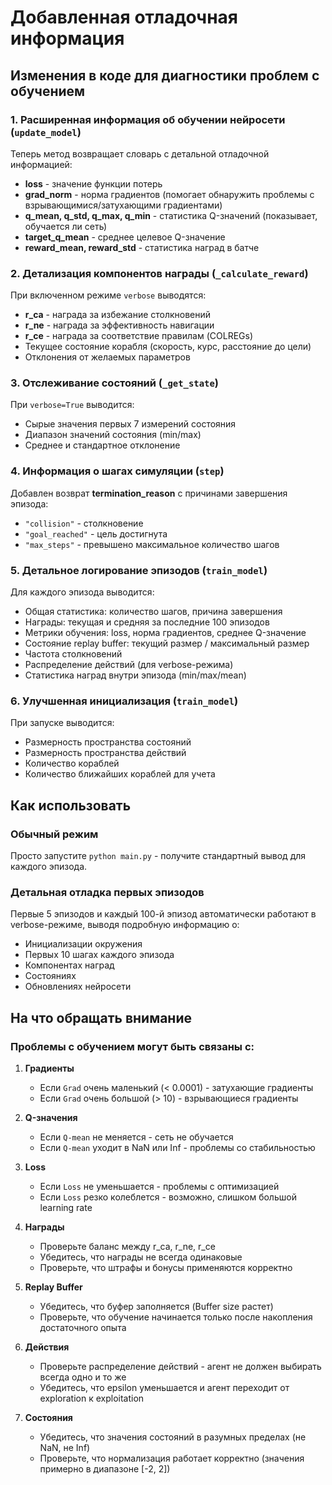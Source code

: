 # Добавленная отладочная информация

## Изменения в коде для диагностики проблем с обучением

### 1. Расширенная информация об обучении нейросети (`update_model`)

Теперь метод возвращает словарь с детальной отладочной информацией:
- **loss** - значение функции потерь
- **grad_norm** - норма градиентов (помогает обнаружить проблемы с взрывающимися/затухающими градиентами)
- **q_mean, q_std, q_max, q_min** - статистика Q-значений (показывает, обучается ли сеть)
- **target_q_mean** - среднее целевое Q-значение
- **reward_mean, reward_std** - статистика наград в батче

### 2. Детализация компонентов награды (`_calculate_reward`)

При включенном режиме `verbose` выводятся:
- **r_ca** - награда за избежание столкновений
- **r_ne** - награда за эффективность навигации
- **r_ce** - награда за соответствие правилам (COLREGs)
- Текущее состояние корабля (скорость, курс, расстояние до цели)
- Отклонения от желаемых параметров

### 3. Отслеживание состояний (`_get_state`)

При `verbose=True` выводится:
- Сырые значения первых 7 измерений состояния
- Диапазон значений состояния (min/max)
- Среднее и стандартное отклонение

### 4. Информация о шагах симуляции (`step`)

Добавлен возврат **termination_reason** с причинами завершения эпизода:
- `"collision"` - столкновение
- `"goal_reached"` - цель достигнута
- `"max_steps"` - превышено максимальное количество шагов

### 5. Детальное логирование эпизодов (`train_model`)

Для каждого эпизода выводится:
- Общая статистика: количество шагов, причина завершения
- Награды: текущая и средняя за последние 100 эпизодов
- Метрики обучения: loss, норма градиентов, среднее Q-значение
- Состояние replay buffer: текущий размер / максимальный размер
- Частота столкновений
- Распределение действий (для verbose-режима)
- Статистика наград внутри эпизода (min/max/mean)

### 6. Улучшенная инициализация (`train_model`)

При запуске выводится:
- Размерность пространства состояний
- Размерность пространства действий
- Количество кораблей
- Количество ближайших кораблей для учета

## Как использовать

### Обычный режим
Просто запустите `python main.py` - получите стандартный вывод для каждого эпизода.

### Детальная отладка первых эпизодов
Первые 5 эпизодов и каждый 100-й эпизод автоматически работают в verbose-режиме, выводя подробную информацию о:
- Инициализации окружения
- Первых 10 шагах каждого эпизода
- Компонентах наград
- Состояниях
- Обновлениях нейросети

## На что обращать внимание

### Проблемы с обучением могут быть связаны с:

1. **Градиенты**
   - Если `Grad` очень маленький (< 0.0001) - затухающие градиенты
   - Если `Grad` очень большой (> 10) - взрывающиеся градиенты

2. **Q-значения**
   - Если `Q-mean` не меняется - сеть не обучается
   - Если `Q-mean` уходит в NaN или Inf - проблемы со стабильностью

3. **Loss**
   - Если `Loss` не уменьшается - проблемы с оптимизацией
   - Если `Loss` резко колеблется - возможно, слишком большой learning rate

4. **Награды**
   - Проверьте баланс между r_ca, r_ne, r_ce
   - Убедитесь, что награды не всегда одинаковые
   - Проверьте, что штрафы и бонусы применяются корректно

5. **Replay Buffer**
   - Убедитесь, что буфер заполняется (Buffer size растет)
   - Проверьте, что обучение начинается только после накопления достаточного опыта

6. **Действия**
   - Проверьте распределение действий - агент не должен выбирать всегда одно и то же
   - Убедитесь, что epsilon уменьшается и агент переходит от exploration к exploitation

7. **Состояния**
   - Убедитесь, что значения состояний в разумных пределах (не NaN, не Inf)
   - Проверьте, что нормализация работает корректно (значения примерно в диапазоне [-2, 2])
